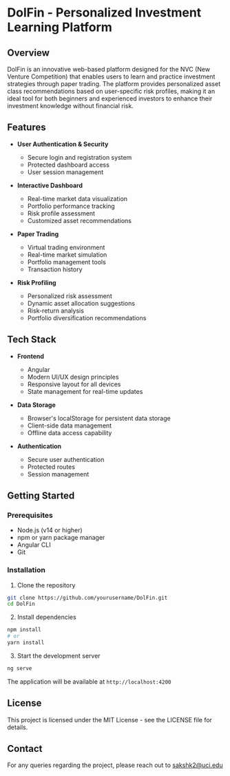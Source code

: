 # DolFin - Personalized Investment Learning Platform

## Overview
DolFin is an innovative web-based platform designed for the NVC (New Venture Competition) that enables users to learn and practice investment strategies through paper trading. The platform provides personalized asset class recommendations based on user-specific risk profiles, making it an ideal tool for both beginners and experienced investors to enhance their investment knowledge without financial risk.

## Features
- **User Authentication & Security**
  - Secure login and registration system
  - Protected dashboard access
  - User session management

- **Interactive Dashboard**
  - Real-time market data visualization
  - Portfolio performance tracking
  - Risk profile assessment
  - Customized asset recommendations

- **Paper Trading**
  - Virtual trading environment
  - Real-time market simulation
  - Portfolio management tools
  - Transaction history

- **Risk Profiling**
  - Personalized risk assessment
  - Dynamic asset allocation suggestions
  - Risk-return analysis
  - Portfolio diversification recommendations

## Tech Stack
- **Frontend**
  - Angular
  - Modern UI/UX design principles
  - Responsive layout for all devices
  - State management for real-time updates

- **Data Storage**
  - Browser's localStorage for persistent data storage
  - Client-side data management
  - Offline data access capability

- **Authentication**
  - Secure user authentication
  - Protected routes
  - Session management

## Getting Started

### Prerequisites
- Node.js (v14 or higher)
- npm or yarn package manager
- Angular CLI
- Git

### Installation
1. Clone the repository
```bash
git clone https://github.com/yourusername/DolFin.git
cd DolFin
```

2. Install dependencies
```bash
npm install
# or
yarn install
```

3. Start the development server
```bash
ng serve
```

The application will be available at `http://localhost:4200`


## License
This project is licensed under the MIT License - see the LICENSE file for details.

## Contact
For any queries regarding the project, please reach out to sakshk2@uci.edu